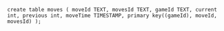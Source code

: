 `
create table moves
(
    moveId TEXT,
    movesId TEXT,
    gameId TEXT,
    current int,
    previous int,
    moveTime TIMESTAMP,
    primary key((gameId), moveId, movesId)
);
`